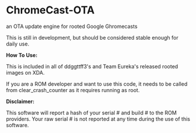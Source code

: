 ChromeCast-OTA
=============

an OTA update engine for rooted Google Ghromecasts

This is still in development, but should be considered stable enough for daily use.

<b>How To Use:</b>

This is included in all of ddggttff3's and Team Eureka's released rooted images on XDA.

If you are a ROM developer and want to use this code, it needs to be called from clear_crash_counter as it requires running as root.

<b>Disclaimer:</b>

This software will report a hash of your serial # and build # to the ROM providers. Your raw serial # is not reported at any time during the use of this software.
